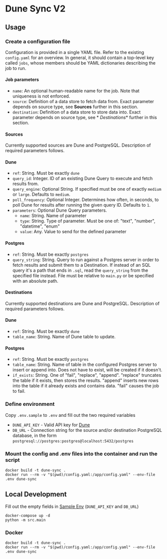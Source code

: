 # Dune Sync V2

## Usage

### Create a configuration file

Configuration is provided in a single YAML file. Refer to the existing `config.yaml` for an overview.
In general, it should contain a top-level key called `jobs`, whose members should be YAML dictionaries describing the
job to run.

#### Job parameters

- `name`: An optional human-readable name for the job. Note that uniqueness is not enforced.
- `source`: Definition of a data store to fetch data from. Exact parameter depends on source type, see **Sources**
  further in this section.
- `destination`: Definition of a data store to store data into. Exact parameter depends on source type, see *
  *Destinations** further in this section.

#### Sources

Currently supported sources are Dune and PostgreSQL. Description of required parameters follows.

#### Dune

- `ref`: String. Must be exactly `dune`
- `query_id`: Integer. ID of an existing Dune Query to execute and fetch results from.
- `query_engine`: Optional String. If specified must be one of exactly `medium` or `large`. Defaults to `medium`.
- `poll_frequency`: Optional Integer. Determines how often, in seconds, to poll Dune for results after running the given query ID. Defaults to `1`.
- `parameters`: Optional Dune Query parameters.
    - `name`: String. Name of parameter
    - `type`: String. Type of parameter. Must be one of: "text", "number", "datetime", "enum"
    - `value`: Any. Value to send for the defined parameter

#### Postgres

- `ref`: String. Must be exactly `postgres`
- `query_string`: String. Query to run against a Postgres server in order to fetch results and submit them to a
  Destination.
  If instead of an SQL query it's a path that ends in `.sql`, read the `query_string` from the specified file instead.
  File must be relative to `main.py` or be specified with an absolute path.

#### Destinations

Currently supported destinations are Dune and PostgreSQL. Description of required parameters follows.

#### Dune

- `ref`: String. Must be exactly `dune`
- `table_name`: String. Name of Dune table to update.

#### Postgres

- `ref`: String. Must be exactly `postgres`
- `table_name`: String. Name of table in the configured Postgres server to insert or append into. Does not have to
  exist, will be created if it doesn't.
- `if_exists`: String. One of "fail", "replace", "append". "replace" truncates the table if it exists, then stores the
  results.
  "append" inserts new rows into the table if it already exists and contains data. "fail" causes the job to fail.

### Define environment

Copy `.env.sample` to `.env` and fill out the two required variables

- `DUNE_API_KEY` - Valid API key for [Dune](https://dune.com/)
- `DB_URL` - Connection string for the source and/or destination PostgreSQL database,
  in the form `postgresql://postgres:postgres@localhost:5432/postgres`

### Mount the config and .env files into the container and run the script

```shell
docker build -t dune-sync .
docker run --rm -v "$(pwd)/config.yaml:/app/config.yaml" --env-file .env dune-sync
```

## Local Development

Fill out the empty fields in [Sample Env](.env.sample) (`DUNE_API_KEY` and `DB_URL`)

```shell
docker-compose up -d
python -m src.main
```

### Docker

```shell
docker build -t dune-sync .
docker run --rm -v "$(pwd)/config.yaml:/app/config.yaml" --env-file .env dune-sync
```
